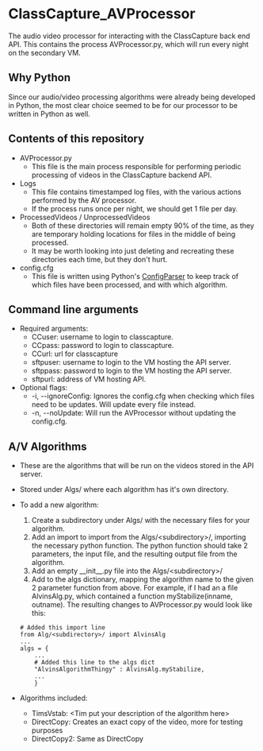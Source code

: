 # ClassCapture_AVProcessor
The audio video processor for interacting with the ClassCapture back end API. This contains the process AVProcessor.py, which will run every night on the secondary VM.

## Why Python
Since our audio/video processing algorithms were already being developed in Python, the most clear choice seemed to be for our processor to be written in Python as well.

## Contents of this repository
- AVProcessor.py
	- This file is the main process responsible for performing periodic processing of videos in the ClassCapture backend API.
- Logs
	- This file contains timestamped log files, with the various actions performed by the AV processor.
	- If the process runs once per night, we should get 1 file per day.
- ProcessedVideos / UnprocessedVideos
	- Both of these directories will remain empty 90% of the time, as they are temporary holding locations for files in the middle of being processed. 
	- It may be worth looking into just deleting and recreating these directories each time, but they don't hurt.
- config.cfg
	- This file is written using Python's [ConfigParser](https://docs.python.org/2/library/configparser.html) to keep track of which files have been processed, and with which algorithm.

## Command line arguments
- Required arguments:
	- CCuser: username to login to classcapture.
	- CCpass: password to login to classcapture.
	- CCurl: url for classcapture
	- sftpuser: username to login to the VM hosting the API server.
	- sftppass: password to login to the VM hosting the API server.
	- sftpurl: address of VM hosting API.
- Optional flags:
	- -i, --ignoreConfig: Ignores the config.cfg when checking which files need to be updates. Will update every file instead.
	- -n, --noUpdate: Will run the AVProcessor without updating the config.cfg.

## A/V Algorithms
- These are the algorithms that will be run on the videos stored in the API server.
- Stored under Algs/ where each algorithm has it's own directory.
- To add a new algorithm:
	1. Create a subdirectory under Algs/ with the necessary files for your algorithm.
	2. Add an import to import from the Algs/\<subdirectory\>/, importing the necessary python function. The python function should take 2 parameters, the input file, and the resulting output file from the algorithm.
	3. Add an empty \_\_init\_\_.py file into the Algs/\<subdirectory\>/
	4. Add to the algs dictionary, mapping the algorithm name to the given 2 parameter function from above. For example, if I had an a file AlvinsAlg.py, which contained a function myStabilize(inname, outname). The resulting changes to AVProcessor.py would look like this:
	
	```
	# Added this import line
	from Alg/<subdirectory>/ import AlvinsAlg
	...
	algs = { 
		...
		# Added this line to the algs dict
		"AlvinsAlgorithmThingy" : AlvinsAlg.myStabilize,
		...
		}
	```
- Algorithms included:
	- TimsVstab: \<Tim put your description of the algorithm here\>
	- DirectCopy: Creates an exact copy of the video, more for testing purposes
	- DirectCopy2: Same as DirectCopy
